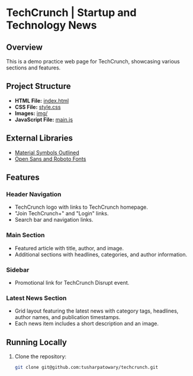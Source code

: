 # TechCrunch | Startup and Technology News

## Overview

This is a demo practice web page for TechCrunch, showcasing various sections and features.

## Project Structure

- **HTML File:** [index.html](index.html)
- **CSS File:** [style.css](css/style.css)
- **Images:** [img/](img/)
- **JavaScript File:** [main.js](js/main.js)

## External Libraries

- [Material Symbols Outlined](https://fonts.googleapis.com/css2?family=Material+Symbols+Outlined:opsz,wght,FILL,GRAD@48,400,0,0)
- [Open Sans and Roboto Fonts](https://fonts.googleapis.com/css2?family=Open+Sans:wght@400;500;600;700&family=Roboto:wght@300;400;500;600;700&display=swap)

## Features

### Header Navigation

- TechCrunch logo with links to TechCrunch homepage.
- "Join TechCrunch+" and "Login" links.
- Search bar and navigation links.

### Main Section

- Featured article with title, author, and image.
- Additional sections with headlines, categories, and author information.

### Sidebar

- Promotional link for TechCrunch Disrupt event.

### Latest News Section

- Grid layout featuring the latest news with category tags, headlines, author names, and publication timestamps.
- Each news item includes a short description and an image.

## Running Locally

1. Clone the repository:

   ```bash
   git clone git@github.com:tusharpatowary/techcrunch.git
